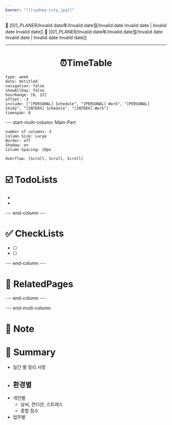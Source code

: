 ```yaml
---
banner: "![[sydney-city.jpg]]"
---
```

🔺 [[01_PLANER/Invalid date年/Invalid date월/Invalid date Invalid date | Invalid date Invalid date]]
🔻 [[01_PLANER/Invalid date年/Invalid date월/Invalid date Invalid date | Invalid date Invalid date]]
___
<h1> <center>⏰TimeTable </center> </h1>

```gEvent
type: week
date: Untitled
navigation: false
showAllDay: false
hourRange: [6, 22]
offset: -3
include: ["[PERSONAL] Schedule", "[PERSONAL] Work", "[PERSONAL] Study", "[INTERX] Schedule", "[INTERX] Work"]
timespan: 8
```

--- start-multi-column: Main-Part  
```column-settings  
number of columns: 3  
Column Size: Large
Border: off
Shadow: on
Column Spacing: 10px

Overflow: [Scroll, Scroll, Scroll]
```
# ☑️ TodoLists

- 
- 

--- end-column ---

# ✅ CheckLists

- [ ] 
- [ ] 

--- end-column ---

# 📙 RelatedPages


--- end-column ---


--- end-multi-column

# 📒 Note

# 🏁 Summary
- 일간 별 정리 사항 
- 환경별 
	- 
- 개인별 
	- 날씨, 컨디션, 스트레스 
	- 종합 점수 
- 업무별 
